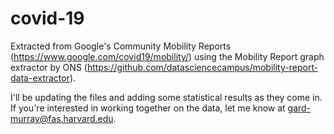 # covid-19
Extracted from Google's Community Mobility Reports (https://www.google.com/covid19/mobility/) using the Mobility Report graph extractor by ONS (https://github.com/datasciencecampus/mobility-report-data-extractor).

I'll be updating the files and adding some statistical results as they come in.  If you're interested in working together on the data, let me know at gard-murray@fas.harvard.edu.

